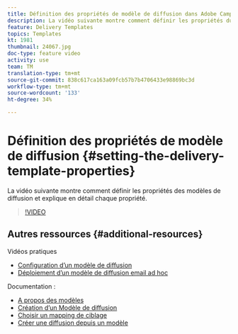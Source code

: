 ```yaml
---
title: Définition des propriétés de modèle de diffusion dans Adobe Campaign Classic
description: La vidéo suivante montre comment définir les propriétés du modèle de diffusion dans Adobe Campaign Classic et explique en détail chaque propriété.
feature: Delivery Templates
topics: Templates
kt: 1981
thumbnail: 24067.jpg
doc-type: feature video
activity: use
team: TM
translation-type: tm+mt
source-git-commit: 838c617ca163a09fcb57b7b4706433e98869bc3d
workflow-type: tm+mt
source-wordcount: '133'
ht-degree: 34%

---
```



# Définition des propriétés de modèle de diffusion {#setting-the-delivery-template-properties}

La vidéo suivante montre comment définir les propriétés des modèles de diffusion et explique en détail chaque propriété.

>[!VIDEO](https://video.tv.adobe.com/v/24067?quality=12)

## Autres ressources {#additional-resources}

Vidéos pratiques

* [Configuration d’un modèle de diffusion](/help/sending-messages/using-delivery-templates/configuring-a-delivery-template.md)
* [Déploiement d’un modèle de diffusion email ad hoc](/help/sending-messages/using-delivery-templates/deploying-ad-hoc-email-delivery-template.md)

Documentation :

* [A propos des modèles](https://docs.campaign.adobe.com/doc/AC/en/DLV_Using_delivery_templates_About_templates.html)
* [Création d’un Modèle de diffusion](https://docs.campaign.adobe.com/doc/AC/en/DLV_Using_delivery_templates_Creating_a_delivery_template.html)
* [Choisir un mapping de ciblage](https://docs.campaign.adobe.com/doc/AC/en/DLV_Using_delivery_templates_Selecting_a_target_mapping.html)
* [Créer une diffusion depuis un modèle](https://docs.campaign.adobe.com/doc/AC/en/DLV_Using_delivery_templates_Creating_a_delivery_from_a_template.html)
